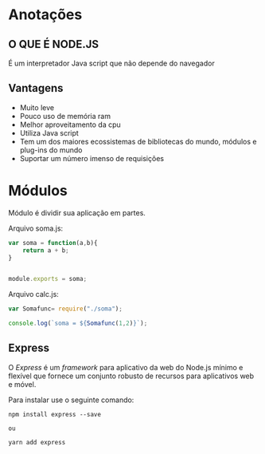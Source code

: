 # Anotações

## O QUE É NODE.JS

É um interpretador Java script que não depende do navegador

## Vantagens

- Muito leve
- Pouco uso de memória ram
- Melhor aproveitamento da cpu
- Utiliza Java script
- Tem um dos maiores ecossistemas de bibliotecas do mundo, módulos e plug-ins do mundo
- Suportar um número imenso de requisições

# Módulos

Módulo é dividir sua aplicação em partes.

Arquivo soma.js:

~~~javascript
var soma = function(a,b){
	return a + b;
}


module.exports = soma;
~~~

Arquivo calc.js:

~~~javascript
var Somafunc= require("./soma");

console.log(`soma = ${Somafunc(1,2)}`);
~~~~



## Express

O *Express* é um *framework* para aplicativo da web do Node.js mínimo e flexível que fornece um conjunto robusto de recursos para aplicativos web e móvel.

Para instalar use o seguinte comando:

```
npm install express --save

ou

yarn add express
```







 
